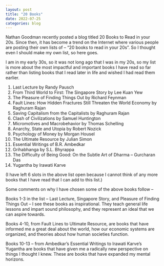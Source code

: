 ```yaml
---
layout: post
title: "20 Books"
date: 2022-07-25
categories: blog
---
```


Nathan Goodman recently posted a blog titled 20 Books to Read in your 20s. Since then, it has become a trend on the Internet where various people are posting their own lists of – “20 books to read in your 20s”. So I thought even I should make my own list, so here goes.

I am in my early 30s, so it was not long ago that I was in my 20s, so my list is more about the most impactful and important books I have read so far rather than listing books that I read later in life and wished I had read them earlier.

1. Last Lecture by Randy Pausch
2. From Third World to First: The Singapore Story by Lee Kuan Yew
3. The Pleasure of Finding Things Out by Richard Feynman
4. Fault Lines: How Hidden Fractures Still Threaten the World Economy by Raghuram Rajan
5. Saving Capitalism from the Capitalists by Raghuram Rajan
6. Clash of Civilizations by Samuel Huntington
7. Micromotives and Macrobehavior by Thomas Schelling
8. Anarchy, State and Utopia by Robert Nozick
9. Psychology of Money by Morgan Housel
10. The Ultimate Resource by Julian Simon
11. Essential Writings of B.R. Ambedkar
12. Grihabhanga by S.L. Bhyrappa
13. The Difficulty of Being Good: On the Subtle Art of Dharma – Gurcharan Das
14. Yugantha by Irawati Karve

(I have left 6 slots in the above list open because I cannot think of any more books that I have read that I can add to this list.)

Some comments on why I have chosen some of the above books follow –

Books 1-3 in the list – Last Lecture, Singapore Story, and Pleasure of Finding Things Out – I see these books as inspirational. They teach general life lessons and impart sound philosophy, and they represent an ideal that we can aspire towards.

Books 4-10, from Fault Lines to Ultimate Resource, are books that have informed me a great deal about the world, how our economic systems are organized, and theories about how human societies function.

Books 10-13 – from Ambedkar’s Essential Writings to Irawati Karve’s Yugantha are books that have given me a radically new perspective on things I thought I knew. These are books that have expanded my mental horizons.